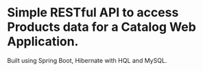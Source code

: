 # Simple RESTful API to access Products data for a Catalog Web Application.

Built using Spring Boot, Hibernate with HQL and MySQL.

